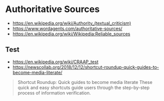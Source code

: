 # Authoritative Sources

* https://en.wikipedia.org/wiki/Authority_(textual_criticism)
* https://www.wordagents.com/authoritative-sources/
* https://en.wikipedia.org/wiki/Wikipedia:Reliable_sources

## Test

* https://en.wikipedia.org/wiki/CRAAP_test
* https://newscollab.org/2018/12/12/shortcut-roundup-quick-guides-to-become-media-literate/
>Shortcut Roundup: Quick guides to become media literate
> These quick and easy shortcuts guide users through the step-by-step process of information verification.
